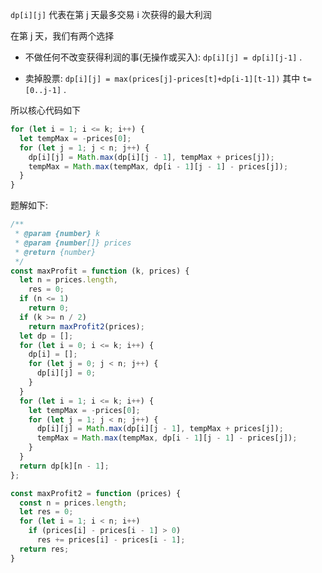 `dp[i][j]` 代表在第 j 天最多交易 i 次获得的最大利润


在第 j 天，我们有两个选择

- 不做任何不改变获得利润的事(无操作或买入): `dp[i][j] = dp[i][j-1]` .

- 卖掉股票: `dp[i][j] = max(prices[j]-prices[t]+dp[i-1][t-1])` 其中 `t=[0..j-1]` .

所以核心代码如下

```js
for (let i = 1; i <= k; i++) {
  let tempMax = -prices[0];
  for (let j = 1; j < n; j++) {
    dp[i][j] = Math.max(dp[i][j - 1], tempMax + prices[j]);
    tempMax = Math.max(tempMax, dp[i - 1][j - 1] - prices[j]);
  }
}
```

题解如下:

```js
/**
 * @param {number} k
 * @param {number[]} prices
 * @return {number}
 */
const maxProfit = function (k, prices) {
  let n = prices.length,
    res = 0;
  if (n <= 1)
    return 0;
  if (k >= n / 2)
    return maxProfit2(prices);
  let dp = [];
  for (let i = 0; i <= k; i++) {
    dp[i] = [];
    for (let j = 0; j < n; j++) {
      dp[i][j] = 0;
    }
  }
  for (let i = 1; i <= k; i++) {
    let tempMax = -prices[0];
    for (let j = 1; j < n; j++) {
      dp[i][j] = Math.max(dp[i][j - 1], tempMax + prices[j]);
      tempMax = Math.max(tempMax, dp[i - 1][j - 1] - prices[j]);
    }
  }
  return dp[k][n - 1];
};

const maxProfit2 = function (prices) {
  const n = prices.length;
  let res = 0;
  for (let i = 1; i < n; i++)
    if (prices[i] - prices[i - 1] > 0)
      res += prices[i] - prices[i - 1];
  return res;
}
```